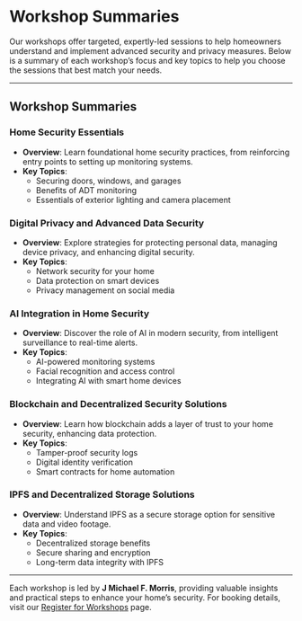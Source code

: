 # Workshop Summaries

Our workshops offer targeted, expertly-led sessions to help homeowners understand and implement advanced security and privacy measures. Below is a summary of each workshop’s focus and key topics to help you choose the sessions that best match your needs.

---

## Workshop Summaries

### Home Security Essentials
   - **Overview**: Learn foundational home security practices, from reinforcing entry points to setting up monitoring systems.
   - **Key Topics**:
      - Securing doors, windows, and garages
      - Benefits of ADT monitoring
      - Essentials of exterior lighting and camera placement

### Digital Privacy and Advanced Data Security
   - **Overview**: Explore strategies for protecting personal data, managing device privacy, and enhancing digital security.
   - **Key Topics**:
      - Network security for your home
      - Data protection on smart devices
      - Privacy management on social media

### AI Integration in Home Security
   - **Overview**: Discover the role of AI in modern security, from intelligent surveillance to real-time alerts.
   - **Key Topics**:
      - AI-powered monitoring systems
      - Facial recognition and access control
      - Integrating AI with smart home devices

### Blockchain and Decentralized Security Solutions
   - **Overview**: Learn how blockchain adds a layer of trust to your home security, enhancing data protection.
   - **Key Topics**:
      - Tamper-proof security logs
      - Digital identity verification
      - Smart contracts for home automation

### IPFS and Decentralized Storage Solutions
   - **Overview**: Understand IPFS as a secure storage option for sensitive data and video footage.
   - **Key Topics**:
      - Decentralized storage benefits
      - Secure sharing and encryption
      - Long-term data integrity with IPFS

---

Each workshop is led by **J Michael F. Morris**, providing valuable insights and practical steps to enhance your home’s security. For booking details, visit our [Register for Workshops](Register-for-Workshops.md) page.

